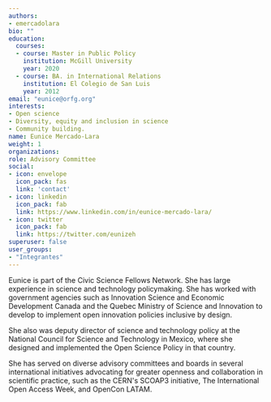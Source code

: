 ```yaml
---
authors:
- emercadolara
bio: ""
education:
  courses:
  - course: Master in Public Policy
    institution: McGill University
    year: 2020
  - course: BA. in International Relations
    institution: El Colegio de San Luis
    year: 2012
email: "eunice@orfg.org"
interests:
- Open science
- Diversity, equity and inclusion in science
- Community building. 
name: Eunice Mercado-Lara
weight: 1
organizations:
role: Advisory Committee
social:
- icon: envelope
  icon_pack: fas
  link: 'contact'
- icon: linkedin
  icon_pack: fab
  link: https://www.linkedin.com/in/eunice-mercado-lara/
- icon: twitter
  icon_pack: fab
  link: https://twitter.com/eunizeh
superuser: false
user_groups:
- "Integrantes"
---
```


Eunice is part of the Civic Science Fellows Network. She has large experience in science and technology policymaking. She has worked with government agencies such as Innovation Science and Economic Development Canada and the Quebec Ministry of Science and Innovation to develop to implement open innovation policies inclusive by design. 

She also was deputy director of science and technology policy at the National Council for Science and Technology in Mexico, where she designed and implemented the Open Science Policy in that country. 

She has served on diverse advisory committees and boards in several international initiatives advocating for greater openness and collaboration in scientific practice, such as the CERN's SCOAP3 initiative, The International Open Access Week, and OpenCon LATAM.
